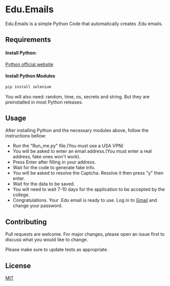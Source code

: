 # Edu.Emails

Edu.Emails is a simple Python Code that automatically creates .Edu emails.

## Requirements
#### Install Python:
[Python official website](https://www.python.org/downloads/)

#### Install Python Modules
```python
pip install selenium
```
You will also need: random, time, os, secrets and string. But they are preinstalled in most Python releases.
## Usage
After installing Python and the necessary modules above, follow the instructions bellow:
* Run the "Run_me.py" file.(You must use a USA VPN)
* You will be asked to enter an email address.(You must enter a real address, fake ones won't work). 
* Press Enter after filling in your address.
* Wait for the code to generate fake info.
* You will be asked to resolve the Captcha. Resolve it then press "y" then enter.
* Wait for the data to be saved.
* You will need to wait 7-10 days for the application to be accepted by the college.
* Congratulations. Your .Edu email is ready to use. Log in to [Gmail](https://mail.google.com/) and change your password.


## Contributing
Pull requests are welcome. For major changes, please open an issue first to discuss what you would like to change.

Please make sure to update tests as appropriate.

## License
[MIT](https://github.com/AnwarMEQOR/Edu.Emails/blob/master/LICENSE.txt)
